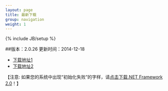 ```yaml
---
layout: page
title: 最新下载
group: navigation
weight: 1
---
```


{% include JB/setup %}

##版本：2.0.26 更新时间：2014-12-18

  - <a href="http://pan.baidu.com/s/1sjPpcex" target="_blank">下载地址1</a>
  - <a href="http://www.xphelper.com/xphelper.rar" target="_blank">下载地址2</a>
  
【注意: 如果您的系统中出现“初始化失败”的字样，请<a href="http://download.microsoft.com/download/c/6/e/c6e88215-0178-4c6c-b5f3-158ff77b1f38/NetFx20SP2_x86.exe" target="_blank">点击下载.NET Framework 2.0</a>！】
